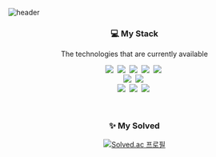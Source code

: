 ![header](https://capsule-render.vercel.app/api?type=soft&color=auto&height=150&section=header&text=HyunU&nbsp;Kim&fontSize=70&animation=twinkling)

<h3 align="center">💻 My Stack</h3>
<p align="center">The technologies that are currently available</p>
 
 <p align="center">
  <img src="https://img.shields.io/badge/JAVA-007396?style=flat-square&logo=java&logoColor=white">&nbsp
  <img src="https://img.shields.io/badge/javascript-F7DF1E?style=flat-square&logo=javascript&logoColor=black">&nbsp
  <img src="https://img.shields.io/badge/jquery-0769AD?style=flat-square&logo=jquery&logoColor=white">&nbsp
  <img src="https://img.shields.io/badge/html-E34F26?style=flat-square&logo=html5&logoColor=white">&nbsp
  <img src="https://img.shields.io/badge/css-1572B6?style=flat-square&logo=css3&logoColor=white">&nbsp
  <br>
  <img src="https://img.shields.io/badge/SpringBoot-6DB33F?style=flat-square&logo=SpringBoot&logoColor=white">&nbsp
  <img src="https://img.shields.io/badge/oracle-F80000?style=flat-square&logo=oracle&logoColor=white">&nbsp
  <br>
  <img src="https://img.shields.io/badge/github-181717?style=flat-square&logo=github&logoColor=white">&nbsp
  <img src="https://img.shields.io/badge/linux-FCC624?style=flat-square&logo=linux&logoColor=black">&nbsp
  <img src="https://img.shields.io/badge/apache tomcat-F8DC75?style=flat-square&logo=apachetomcat&logoColor=white">&nbsp
 </p>
 
 <br>


<h3 align="center">✨ My Solved</h3>
 <div align="center"> 
  <a href="https://solved.ac/kkepm012" rel="nofollow" target="_blank"><img src="https://camo.githubusercontent.com/077a1c64e8a5e5c868cbcce3ec40311eb1fbca3ed71e0787f2cd9f392628df61/687474703a2f2f6d617a617373756d6e6964612e7774662f6170692f76322f67656e65726174655f62616467653f626f6a3d6b6b65706d303132" alt="Solved.ac 프로필" data-canonical-src="http://mazassumnida.wtf/api/v2/generate_badge?boj=kkepm012" style="max-width: 100%;"></a>
</div> 
<!-- [![Solved.ac 프로필](http://mazassumnida.wtf/api/v2/generate_badge?boj=kkepm012)](https://solved.ac/kkepm012) -->

